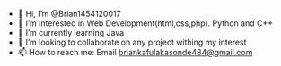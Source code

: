 - 👋 Hi, I’m @Brian1454120017
- 👀 I’m interested in Web Development(html,css,php). Python and C++
- 🌱 I’m currently learning Java
- 💞️ I’m looking to collaborate on any project withing my interest 
- 📫 How to reach me: Email briankafulakasonde484@gmail.com

<!---
Brian1454120017/Brian1454120017 is a ✨ special ✨ repository because its `README.md` (this file) appears on your GitHub profile.
You can click the Preview link to take a look at your changes.
--->
